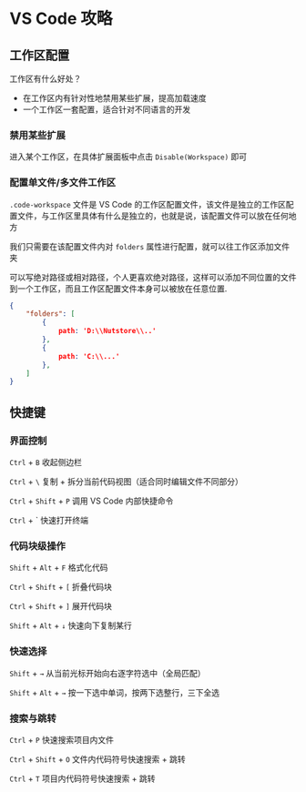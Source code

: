 # VS Code 攻略

## 工作区配置

工作区有什么好处？

+ 在工作区内有针对性地禁用某些扩展，提高加载速度
+ 一个工作区一套配置，适合针对不同语言的开发

### 禁用某些扩展

进入某个工作区，在具体扩展面板中点击 `Disable(Workspace)` 即可

### 配置单文件/多文件工作区

`.code-workspace` 文件是 VS Code 的工作区配置文件，该文件是独立的工作区配置文件，与工作区里具体有什么是独立的，也就是说，该配置文件可以放在任何地方

我们只需要在该配置文件内对 `folders` 属性进行配置，就可以往工作区添加文件夹

可以写绝对路径或相对路径，个人更喜欢绝对路径，这样可以添加不同位置的文件到一个工作区，而且工作区配置文件本身可以被放在任意位置.

```json
{
    "folders": [
        {
            path: 'D:\\Nutstore\\..'
        },
        {
            path: 'C:\\...'
        },
    ]
}
```

## 快捷键

### 界面控制

`Ctrl` + `B` 收起侧边栏

`Ctrl` + `\` 复制 + 拆分当前代码视图（适合同时编辑文件不同部分）


`Ctrl` + `Shift` + `P` 调用 VS Code 内部快捷命令

`Ctrl` + ` 快速打开终端

### 代码块级操作

`Shift` + `Alt` + `F` 格式化代码

`Ctrl` + `Shift` + `[` 折叠代码块

`Ctrl` + `Shift` + `]` 展开代码块

`Shift` + `Alt` + `↓` 快速向下复制某行


### 快速选择

`Shift` + `→` 从当前光标开始向右逐字符选中（全局匹配）

`Shift` + `Alt` + `→` 按一下选中单词，按两下选整行，三下全选

### 搜索与跳转

`Ctrl` + `P` 快速搜索项目内文件

`Ctrl` + `Shift` + `O` 文件内代码符号快速搜索 + 跳转

`Ctrl` + `T` 项目内代码符号快速搜索 + 跳转